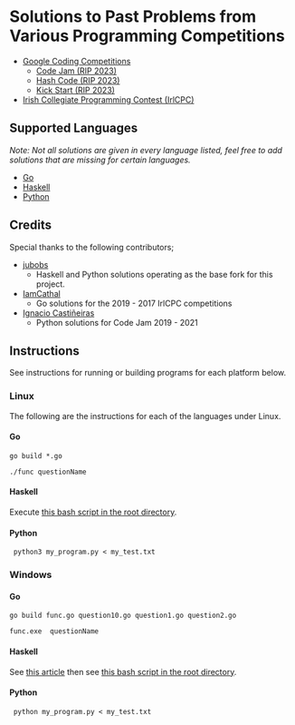 # Solutions to Past Problems from Various Programming Competitions

- [Google Coding Competitions](https://codingcompetitions.withgoogle.com/)
  - [Code Jam (RIP 2023)](https://codingcompetitions.withgoogle.com/codejam)
  - [Hash Code (RIP 2023)](https://codingcompetitions.withgoogle.com/hashcode)
  - [Kick Start (RIP 2023)](https://codingcompetitions.withgoogle.com/kickstart)
- [Irish Collegiate Programming Contest (IrlCPC)](https://acm.ucc.ie/)

## Supported Languages
*Note: Not all solutions are given in every language listed, feel free to add solutions that are missing for certain languages.*

- [Go](https://go.dev/)
- [Haskell](https://www.haskell.org/)
- [Python](https://www.python.org/)

## Credits
Special thanks to the following contributors;

- [jubobs](https://github.com/jubobs)
  - Haskell and Python solutions operating as the base fork for this project.
- [IamCathal](https://github.com/IamCathal)
  - Go solutions for the 2019 - 2017 IrlCPC competitions
- [Ignacio Castiñeiras](https://www.linkedin.com/in/ignacio-casti%C3%B1eiras-1b0bbb71/)
  - Python solutions for Code Jam 2019 - 2021

## Instructions
See instructions for running or building programs for each platform below.

### Linux
The following are the instructions for each of the languages under Linux.

#### Go
```
go build *.go

./func questionName
```

#### Haskell
Execute [this bash script in the root directory](run_test_suite.sh).

#### Python
```
 python3 my_program.py < my_test.txt
```

### Windows

#### Go
```
go build func.go question10.go question1.go question2.go

func.exe  questionName
```

#### Haskell
See [this article](https://www.howtogeek.com/261591/how-to-create-and-run-bash-shell-scripts-on-windows-10/) then see [this bash script in the root directory](run_test_suite.sh).

#### Python
```
 python my_program.py < my_test.txt
```